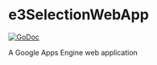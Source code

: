 # e3SelectionWebApp
[![GoDoc](https://godoc.org/github.com/sunkink29/e3webapp?status.svg)](https://godoc.org/github.com/sunkink29/e3webapp)

A Google Apps Engine web application
